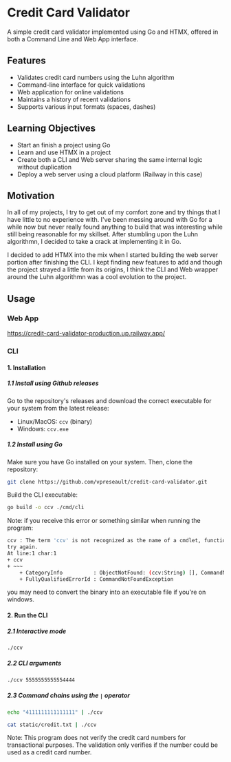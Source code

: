 # Credit Card Validator

A simple credit card validator implemented using Go and HTMX, offered in both a Command Line and Web App interface.

## Features

- Validates credit card numbers using the Luhn algorithm
- Command-line interface for quick validations
- Web application for online validations
- Maintains a history of recent validations
- Supports various input formats (spaces, dashes)

## Learning Objectives

- Start an finish a project using Go
- Learn and use HTMX in a project
- Create both a CLI and Web server sharing the same internal logic without duplication
- Deploy a web server using a cloud platform (Railway in this case)

## Motivation

In all of my projects, I try to get out of my comfort zone and try things that I have little to no experience with. I've been messing around with Go for a while now but never really found anything to build that was interesting while still being reasonable for my skillset. After stumbling upon the Luhn algorithmn, I decided to take a crack at implementing it in Go. 

I decided to add HTMX into the mix when I started building the web server portion after finishing the CLI. I kept finding new features to add and though the project strayed a little from its origins, I think the CLI and Web wrapper around the Luhn algorithmn was a cool evolution to the project.

## Usage

### Web App

<https://credit-card-validator-production.up.railway.app/>

### CLI

#### 1. Installation

##### 1.1 Install using Github releases

Go to the repository's releases and download the correct executable for your system from the latest release:

- Linux/MacOS: `ccv` (binary)
- Windows: `ccv.exe`

##### 1.2 Install using Go

Make sure you have Go installed on your system. Then, clone the repository:

```bash
git clone https://github.com/vpreseault/credit-card-validator.git
```

Build the CLI executable:

```bash
go build -o ccv ./cmd/cli
```

Note:
if you receive this error or something similar when running the program:

```bash
ccv : The term 'ccv' is not recognized as the name of a cmdlet, function, script file, or operable program. Check the spelling of the name, or if a path was included, verify that the path is correct and 
try again.
At line:1 char:1
+ ccv
+ ~~~
    + CategoryInfo          : ObjectNotFound: (ccv:String) [], CommandNotFoundException
    + FullyQualifiedErrorId : CommandNotFoundException
```

you may need to convert the binary into an executable file if you're on windows.

#### 2. Run the CLI

##### 2.1 Interactive mode

```bash
./ccv
```

##### 2.2 CLI arguments

```bash
./ccv 5555555555554444
```

##### 2.3 Command chains using the `|` operator

```bash
echo "4111111111111111" | ./ccv
```

```bash
cat static/credit.txt | ./ccv
```

Note: This program does not verify the credit card numbers for transactional purposes. The validation only verifies if the number could be used as a credit card number.
